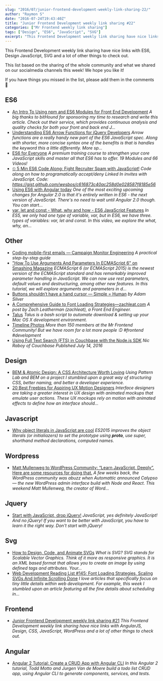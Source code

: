 ```yaml
---
slug: "2016/07/junior-frontend-development-weekly-link-sharing-22/"
author: "Raymon S"
date: "2016-07-24T19:43:40Z"
title: "Junior Frontend Development weekly link sharing #22"
categories: ["Mr Frontend weekly link sharing"]
tags: ["Design", "ES6", "JavaScript", "SVG"]
excerpt: "This Frontend Development weekly link sharing have nice links with ES6, Design JavaScript, SVG and ..."
---
```


This Frontend Development weekly link sharing have nice links with ES6, Design JavaScript, SVG and a lot of other things to check out.

This list based on the sharing of the whole community and what we shared on our socialmedia channels this week! We hope you like it!

If you have things you missed in the list, please add them in the comments 🙂

## ES6

* [An Intro To Using npm and ES6 Modules for Front End Development](http://buff.ly/2a5PW54 "An Intro To Using npm and ES6 Modules for Front End Development") _A big thanks to bitHound for sponsoring my time to research and write this article. Check out their service, which provides continuous analysis and quality checks for both your front and back end J…_
* [Understanding ES6 Arrow Functions for jQuery Developers](http://buff.ly/2agJFFY "Understanding ES6 Arrow Functions for jQuery Developers") _Arrow functions are a really handy new part of the ES6 JavaScript spec. Along with shorter, more concise syntax one of the benefits is that is handles the keyword this a little differently. More sp…_
* [ES6 for Everyone](http://buff.ly/2awuwMF "ES6 for Everyone") _A premium training course to strengthen your core JavaScript skills and master all that ES6 has to offer. 19 Modules and 66 Videos!_
* [⏲ 5 Min ES6 Code Along: Fight Recruiter Spam with JavaScript!](http://buff.ly/29KoA2a "⏲ 5 Min ES6 Code Along: Fight Recruiter Spam with JavaScript!") _Code along on how to programatically accept/deny Linked In invites with JavaScript. Code: https://gist.github.com/wesbos/c616873c40ac258d0e028587f8185e56_
* [Using ES6 with Angular today](http://buff.ly/29WY484 "Using ES6 with Angular today") _One of the most exciting upcoming changes for Angular 2.0 is that it's entirely written in ES6 - the next version of JavaScript. There's no need to wait until Angular 2.0 though. You can start…_
* [var, let and const - What, why and how - ES6 JavaScript Features](http://buff.ly/29I0PHE "var, let and const - What, why and how - ES6 JavaScript Features") _In ES5, we only had one type of variable, var, but in ES6, we have three. types of variables: var, let and const. In this video, we explore the what, why, an..._

## Other

* [Coding mobile-first emails — Campaign Monitor Engineering](http://buff.ly/2adZz13 "Coding mobile-first emails — Campaign Monitor Engineering") _A practical step-by-step guide_
* ["How To Use Arguments And Parameters In ECMAScript 6" on Smashing Magazine](https://www.smashingmagazine.com/2016/07/how-to-use-arguments-and-parameters-in-ecmascript-6/) _ECMAScript 6 (or ECMAScript 2015) is the newest version of the ECMAScript standard and has remarkably improved parameter handling in JavaScript. We can now use rest parameters, default values and destructuring, among other new features. In this tutorial, we will explore arguments and parameters in d..._
* [Buttons shouldn’t have a hand cursor — Simple = Human](http://buff.ly/29UIQjZ "Buttons shouldn’t have a hand cursor — Simple = Human") _by Adam Silver_
* [A Comprehensive Guide to Font Loading Strategies—zachleat.com](http://buff.ly/29UJe20 "A Comprehensive Guide to Font Loading Strategies—zachleat.com") _A post by Zach Leatherman (zachleat), a Front End Engineer._
* [Talus](http://buff.ly/2a1Hzbf "Talus") _Talus is a bash script to automate download & setting up your Mac OS X development environment._
* [Timeline Photos](https://www.facebook.com/mrfrontendcommunity/photos/a.504099799795899.1073741828.493241460881733/547875288751683/?type=3 "Timeline Photos") _More than 150 members at the Mr Frontend Community! But we have room for a lot more people :D #frontend #development_
* [Using Full Text Search (FTS) in Couchbase with the Node.js SDK](http://buff.ly/29GyXYg "Using Full Text Search (FTS) in Couchbase with the Node.js SDK") _Nic Raboy of Couchbase Published July 14, 2016_

## Design

* [BEM & Atomic Design: A CSS Architecture Worth Loving](http://buff.ly/2a5qJZJ "BEM & Atomic Design: A CSS Architecture Worth Loving") _Using Pattern Lab and BEM on a project I stumbled upon a great way of structuring CSS, better naming, and better a developer experience._
* [20 Best Freebies for Aspiring UX Motion Designers](http://buff.ly/29Puhxz "20 Best Freebies for Aspiring UX Motion Designers") _Interface designers are taking a greater interest in UX design with animated mockups that emulate user actions. These UX mockups rely on motion with animated effects to define how an interface should…_

## Javascript

* [Why object literals in JavaScript are cool](http://buff.ly/2a0hd8K "Why object literals in JavaScript are cool") _ES2015 improves the object literals (or initialiazers) to set the prototype using __proto__, use super, shorthand method declarations, computed names._

## Wordpress

* [Matt Mullenweg to WordPress Community: “Learn JavaScript, Deeply”. Here are some resources for doing that.](http://buff.ly/2aq06f3 "Matt Mullenweg to WordPress Community: “Learn JavaScript, Deeply”. Here are some resources for doing that.") _A few weeks back, the WordPress community was abuzz when Automattic announced Calypso — the new WordPress admin interface build with Node and React. This weekend Matt Mullenweg, the creator of Word…_

## Jquery

* [Start with JavaScript, drop jQuery!](http://buff.ly/29UIVnP "Start with JavaScript, drop jQuery!") _JavaScript, yes definitely JavaScript! And no jQuery! If you want to be better with JavaScript, you have to learn it the right way. Don't start with jQuery!_

## Svg

* [How to Design, Code, and Animate SVGs](http://buff.ly/29Pmuh0 "How to Design, Code, and Animate SVGs") _What is SVG? SVG stands for Scalable Vector Graphics. Think of it more as responsive graphics. It is an XML based format that allows you to create an image by using defined tags and attributes. Your…_
* [Web Development Reading List #145: Font Loading Strategies, Scaling SVGs And Infinite Scrolling Done](http://buff.ly/29Plmdn "Web Development Reading List #145: Font Loading Strategies, Scaling SVGs And Infinite Scrolling Done") _I love articles that specifically focus on tiny little details within web development. For example, this week I stumbled upon an article featuring all the fine details about scheduling in…_

## Frontend

* [Junior Frontend Development weekly link sharing #21](http://blog.mrfrontend.org/2016/07/junior-frontend-development-weekly-link-sharing-21/ "Junior Frontend Development weekly link sharing #21") _This Frontend Development weekly link sharing have nice links with AngularJS, Design, CSS, JavaScript, WordPress and a lot of other things to check out._

## Angular

* [Angular 2 Tutorial: Create a CRUD App with Angular CLI](http://buff.ly/29HCDEQ "Angular 2 Tutorial: Create a CRUD App with Angular CLI") _In this Angular 2 tutorial, Todd Motto and Jurgen Van de Moere build a todo list CRUD app, using Angular CLI to generate components, services, and tests._